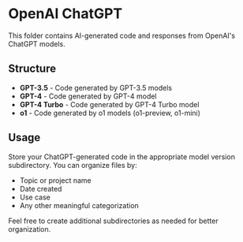 # OpenAI ChatGPT

This folder contains AI-generated code and responses from OpenAI's ChatGPT models.

## Structure

- **GPT-3.5** - Code generated by GPT-3.5 models
- **GPT-4** - Code generated by GPT-4 model
- **GPT-4 Turbo** - Code generated by GPT-4 Turbo model
- **o1** - Code generated by o1 models (o1-preview, o1-mini)

## Usage

Store your ChatGPT-generated code in the appropriate model version subdirectory. You can organize files by:
- Topic or project name
- Date created
- Use case
- Any other meaningful categorization

Feel free to create additional subdirectories as needed for better organization.
